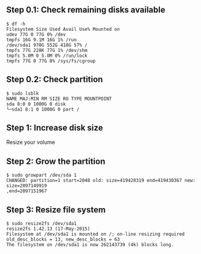 ## Step 0.1: Check remaining disks available

```
$ df -h
Filesystem Size Used Avail Use% Mounted on
udev 77G 0 77G 0% /dev
tmpfs 16G 9.1M 16G 1% /run
/dev/sda1 970G 552G 418G 57% /
tmpfs 77G 228K 77G 1% /dev/shm
tmpfs 5.0M 0 5.0M 0% /run/lock
tmpfs 77G 0 77G 0% /sys/fs/cgroup
```

## Step 0.2: Check partition

```
$ sudo lsblk
NAME MAJ:MIN RM SIZE RO TYPE MOUNTPOINT
sda 8:0 0 1000G 0 disk 
└─sda1 8:1 0 1000G 0 part /
```

## Step 1: Increase disk size

Resize your volume

## Step 2: Grow the partition
```
$ sudo growpart /dev/sda 1
CHANGED: partition=1 start=2048 old: size=419428319 end=419430367 new: size=2097149919
,end=2097151967
```

## Step 3: Resize file system
```
$ sudo resize2fs /dev/sda1
resize2fs 1.42.13 (17-May-2015)
Filesystem at /dev/sda1 is mounted on /; on-line resizing required
old_desc_blocks = 13, new_desc_blocks = 63
The filesystem on /dev/sda1 is now 262143739 (4k) blocks long.
```
